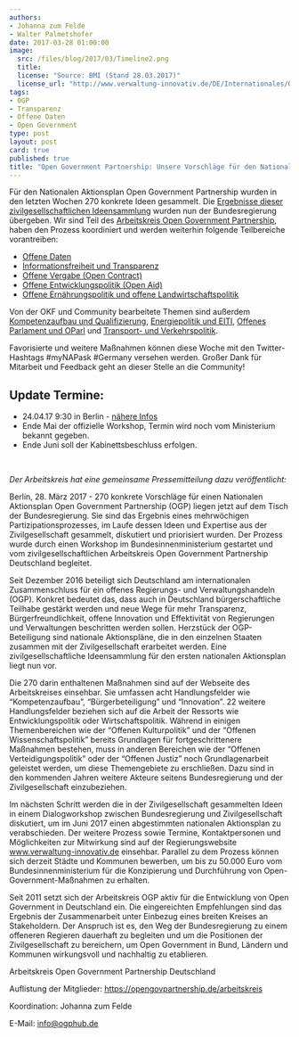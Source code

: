 ```yaml
---
authors: 
- Johanna zum Felde
- Walter Palmetshofer
date: 2017-03-28 01:00:00
image:
  src: /files/blog/2017/03/Timeline2.png
  title: 
  license: "Source: BMI (Stand 28.03.2017)"
  license_url: "http://www.verwaltung-innovativ.de/DE/Internationales/OGP/zeitlicher_ablauf/zeitlicher_ablauf_node.html"
tags:
- OGP
- Transparenz 
- Offene Daten
- Open Government
type: post 
layout: post 
card: true
published: true
title: "Open Government Partnership: Unsere Vorschläge für den Nationalen Aktionsplan" 
---
```

Für den Nationalen Aktionsplan Open Government Partnership wurden in den letzten Wochen 270 konkrete Ideen gesammelt. Die [Ergebnisse dieser zivilgesellschaftlichen Ideensammlung](https://opengovpartnership.de/files/2017/03/170323_Zivilgesellschaftliche_Empfehlungen_NAP_OGP.pdf) wurden nun der Bundesregierung übergeben. Wir sind Teil des [Arbeitskreis Open Government Partnership](https://opengovpartnership.de/), haben den Prozess koordiniert und werden weiterhin folgende Teilbereiche vorantreiben:

* [Offene Daten](https://pad.okfn.de/p/NAP-offeneDaten)
* [Informationsfreiheit und Transparenz](https://pad.okfn.de/p/NAP-Informationsfreiheit_Transparenz) 
* [Offene Vergabe (Open Contract)](https://pad.okfn.de/p/NAP-offenevergabe)
* [Offene Entwicklungspolitik (Open Aid)](https://pad.okfn.de/p/NAP-openaid)
* [Offene Ernährungspolitik und offene Landwirtschaftspolitik](https://pad.okfn.de/p/NAP-offeneLandwirtschaft)

Von der OKF und Community bearbeitete Themen sind außerdem [Kompetenzaufbau und Qualifizierung](https://pad.okfn.de/p/NAP-Kompetenzaufbau), [Energiepolitik und EITI](https://pad.okfn.de/p/NAP-offeneenergie), [Offenes Parlament und OParl](https://pad.okfn.de/p/NAP-offenesparlament) und  [Transport- und Verkehrspolitik](https://pad.okfn.de/p/NAP-offenerTransport).

Favorisierte und weitere Maßnahmen können diese Woche mit den Twitter-Hashtags #myNAPask #Germany versehen werden. Großer Dank für Mitarbeit und Feedback geht an dieser Stelle an die Community!

## Update Termine: <a id="Update-Termine"></a>
* 24.04.17 9:30 in Berlin - [nähere Infos](https://pad.okfn.de/p/akogpde) 
* Ende Mai der offizielle Workshop, Termin wird noch vom Ministerium bekannt gegeben.
* Ende Juni soll der Kabinettsbeschluss erfolgen.

<br>

*Der Arbeitskreis hat eine gemeinsame Pressemitteilung dazu veröffentlicht:*

Berlin, 28. März 2017 - 270 konkrete Vorschläge für einen Nationalen Aktionsplan Open Government Partnership (OGP) liegen jetzt auf dem Tisch der Bundesregierung. Sie sind das Ergebnis eines mehrwöchigen Partizipationsprozesses, im Laufe dessen Ideen und Expertise aus der Zivilgesellschaft gesammelt, diskutiert und priorisiert wurden. Der Prozess wurde durch einen Workshop im Bundesinnenministerium gestartet und vom zivilgesellschaftlichen Arbeitskreis Open Government Partnership Deutschland begleitet.

Seit Dezember 2016 beteiligt sich Deutschland am internationalen Zusammenschluss für ein offenes Regierungs- und Verwaltungshandeln (OGP). Konkret bedeutet das, dass auch in Deutschland bürgerschaftliche Teilhabe gestärkt werden und neue Wege für mehr Transparenz, Bürgerfreundlichkeit, offene Innovation und Effektivität von Regierungen und Verwaltungen beschritten werden sollen. Herzstück der OGP-Beteiligung sind nationale Aktionspläne, die in den einzelnen Staaten zusammen mit der Zivilgesellschaft erarbeitet werden. Eine zivilgesellschaftliche Ideensammlung für den ersten nationalen Aktionsplan liegt nun vor.

Die 270 darin enthaltenen Maßnahmen sind auf der Webseite des Arbeitskreises einsehbar. Sie umfassen acht Handlungsfelder wie “Kompetenzaufbau”, “Bürgerbeteiligung” und “Innovation”. 22 weitere Handlungsfelder beziehen sich auf die Arbeit der Ressorts wie Entwicklungspolitik oder Wirtschaftspolitik. Während in einigen Themenbereichen wie der “Offenen Kulturpolitik” und der “Offenen Wissenschaftspolitik” bereits Grundlagen für fortgeschrittenere Maßnahmen bestehen, muss in anderen Bereichen wie der “Offenen Verteidigungspolitik” oder der “Offenen Justiz” noch Grundlagenarbeit geleistet werden, um diese Themengebiete zu erschließen. Dazu sind in den kommenden Jahren weitere Akteure seitens Bundesregierung und der Zivilgesellschaft einzubeziehen.

Im nächsten Schritt werden die in der Zivilgesellschaft gesammelten Ideen in einem Dialogworkshop zwischen Bundesregierung und Zivilgesellschaft diskutiert, um im Juni 2017 einen abgestimmten nationalen Aktionsplan zu verabschieden. Der weitere Prozess sowie Termine, Kontaktpersonen und Möglichkeiten zur Mitwirkung sind auf der Regierungswebsite www.verwaltung-innovativ.de einsehbar. Parallel zu dem Prozess können sich derzeit Städte und Kommunen bewerben, um bis zu 50.000 Euro vom Bundesinnenministerium für die Konzipierung und Durchführung von Open-Government-Maßnahmen zu erhalten.

Seit 2011 setzt sich der Arbeitskreis OGP aktiv für die Entwicklung von Open Government in Deutschland ein. Die eingereichten Empfehlungen sind das Ergebnis der Zusammenarbeit unter Einbezug eines breiten Kreises an Stakeholdern. Der Anspruch ist es, den Weg der Bundesregierung zu einem offeneren Regieren dauerhaft zu begleiten und um die Positionen der Zivilgesellschaft zu bereichern, um Open Government in Bund, Ländern und Kommunen wirkungsvoll und nachhaltig zu etablieren.

Arbeitskreis Open Government Partnership Deutschland

Auflistung der Mitglieder: https://opengovpartnership.de/arbeitskreis

Koordination: Johanna zum Felde

E-Mail: info@ogphub.de

